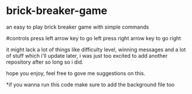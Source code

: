 # brick-breaker-game
an easy to play brick breaker game with simple commands


#controls
press left arrow key to go left
press right arrow key to go right


it might lack a lot of things like difficulty level, winning messages and a lot of stuff which i'll update later, i was just too excited to add another repository after so long so i did.

hope you enjoy, feel free to gove me suggestions on this.

*if you wanna run this code make sure to add the background file too
